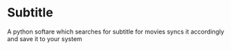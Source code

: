 # Subtitle
A python softare which searches for subtitle for movies syncs it accordingly and save it to your system
